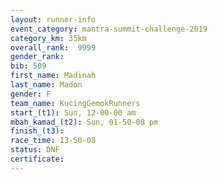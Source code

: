 ```yaml
---
layout: runner-info 
event_category: mantra-summit-challenge-2019 
category_km: 35km 
overall_rank:  9999
gender_rank: 
bib: 509
first_name: Madinah
last_name: Madon
gender: F
team_name: KucingGemokRunners
start_(t1): Sun, 12-00-00 am
mbah_kamad_(t2): Sun, 01-50-08 pm
finish_(t3): 
race_time: 13-50-08
status: DNF
certificate: 
---
```

